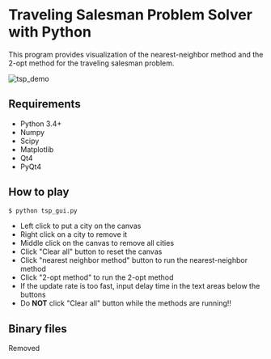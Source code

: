 # Traveling Salesman Problem Solver with Python

This program provides visualization of the nearest-neighbor method
and the 2-opt method for the traveling salesman problem.

![tsp_demo](https://cloud.githubusercontent.com/assets/13986116/12224492/7a4fdf72-b835-11e5-8979-7dee6b4c17e1.gif)

## Requirements
- Python 3.4+
- Numpy
- Scipy
- Matplotlib
- Qt4
- PyQt4


## How to play

```bash
$ python tsp_gui.py
```

- Left click to put a city on the canvas
- Right click on a city to remove it
- Middle click on the canvas to remove all cities
- Click "Clear all" button to reset the canvas
- Click "nearest neighbor method" button to run the nearest-neighbor method
- Click "2-opt method" to run the 2-opt method
- If the update rate is too fast, input delay time
in the text areas below the buttons
- Do **NOT** click "Clear all" button while the methods are running!!


## Binary files

Removed
